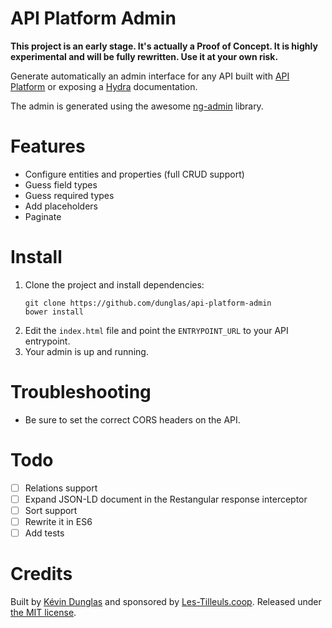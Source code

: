 # API Platform Admin

**This project is an early stage. It's actually a Proof of Concept.
It is highly experimental and will be fully rewritten.
Use it at your own risk.**

Generate automatically an admin interface for any API built with [API Platform](https://api-platform.com)
or exposing a [Hydra](http://hydra-cg.com) documentation.

The admin is generated using the awesome [ng-admin](https://github.com/marmelab/ng-admin) library.

# Features

* Configure entities and properties (full CRUD support)
* Guess field types
* Guess required types
* Add placeholders
* Paginate

# Install

1. Clone the project and install dependencies:
    ```
    git clone https://github.com/dunglas/api-platform-admin
    bower install
    ```
2. Edit the `index.html` file and point the `ENTRYPOINT_URL` to your API entrypoint.
3. Your admin is up and running.

# Troubleshooting

* Be sure to set the correct CORS headers on the API.

# Todo

* [ ] Relations support
* [ ] Expand JSON-LD document in the Restangular response interceptor
* [ ] Sort support
* [ ] Rewrite it in ES6
* [ ] Add tests

# Credits

Built by [Kévin Dunglas](https://dunglas.fr) and sponsored by [Les-Tilleuls.coop](https://les-tilleuls.coop).
Released under [the MIT license](LICENSE).
